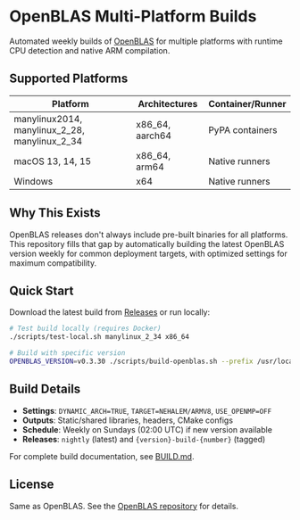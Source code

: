 # OpenBLAS Multi-Platform Builds

Automated weekly builds of [OpenBLAS](https://www.openblas.net/) for multiple platforms with runtime CPU detection and native ARM compilation.

## Supported Platforms

| Platform | Architectures | Container/Runner |
|----------|---------------|------------------|
| manylinux2014, manylinux_2_28, manylinux_2_34 | x86_64, aarch64 | PyPA containers |
| macOS 13, 14, 15 | x86_64, arm64 | Native runners |
| Windows | x64 | Native runners |

## Why This Exists

OpenBLAS releases don't always include pre-built binaries for all platforms. This repository fills that gap by automatically building the latest OpenBLAS version weekly for common deployment targets, with optimized settings for maximum compatibility.

## Quick Start

Download the latest build from [Releases](../../releases) or run locally:

```bash
# Test build locally (requires Docker)
./scripts/test-local.sh manylinux_2_34 x86_64

# Build with specific version
OPENBLAS_VERSION=v0.3.30 ./scripts/build-openblas.sh --prefix /usr/local
```

## Build Details

- **Settings**: `DYNAMIC_ARCH=TRUE`, `TARGET=NEHALEM/ARMV8`, `USE_OPENMP=OFF`
- **Outputs**: Static/shared libraries, headers, CMake configs
- **Schedule**: Weekly on Sundays (02:00 UTC) if new version available
- **Releases**: `nightly` (latest) and `{version}-build-{number}` (tagged)

For complete build documentation, see [BUILD.md](docs/BUILD.md).

## License

Same as OpenBLAS. See the [OpenBLAS repository](https://github.com/OpenMathLib/OpenBLAS) for details.